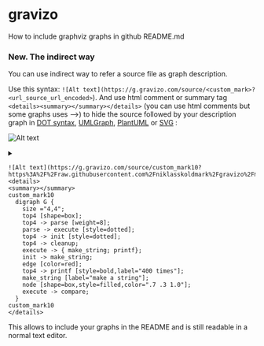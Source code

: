gravizo
=======

How to include graphviz graphs in github README.md

### New. The indirect way ###
You can use indirect way to refer a source file as graph description. 

Use this syntax: ```![Alt text](https://g.gravizo.com/source/<custom_mark>?<url_source_url_encoded>```). And use html comment or summary tag ```<details><summary></summary></details>``` (you can use html comments but some graphs uses -->) to hide the source followed by your description graph in [DOT syntax](https://en.wikipedia.org/wiki/DOT_(graph_description_language)), [UMLGraph](http://www.umlgraph.org/doc/cd-intro.html), [PlantUML](http://plantuml.sourceforge.net/sequence.html) or [SVG](https://en.wikipedia.org/wiki/Scalable_Vector_Graphics) :

![Alt text](https://g.gravizo.com/source/custom_mark10?https%3A%2F%2Fraw.githubusercontent.com%2Fniklasskoldmark%2Fgravizo%2Fmaster%2FREADME3.md)

 <details> 
 <summary></summary>
 custom_mark10
   digraph G {
     size ="4,4";
     top1 [shape=box];
     top1 -> parse [weight=8];
     parse -> execute [style=dotted];
     top1 -> init [style=dotted];
     top1 -> cleanup;
     execute -> { make_string; printf};
     init -> make_string;
     edge [color=red];
     top1 -> printf [style=bold,label="100 times"];
     make_string [label="make a string"];
     node [shape=box,style=filled,color=".7 .3 1.0"];
     execute -> compare;
   }
 custom_mark10
 </details>



```
![Alt text](https://g.gravizo.com/source/custom_mark10?https%3A%2F%2Fraw.githubusercontent.com%2Fniklasskoldmark%2Fgravizo%2Fmaster%2FREADME3.md)
<details> 
<summary></summary>
custom_mark10
  digraph G {
    size ="4,4";
    top4 [shape=box];
    top4 -> parse [weight=8];
    parse -> execute [style=dotted];
    top4 -> init [style=dotted];
    top4 -> cleanup;
    execute -> { make_string; printf};
    init -> make_string;
    edge [color=red];
    top4 -> printf [style=bold,label="400 times"];
    make_string [label="make a string"];
    node [shape=box,style=filled,color=".7 .3 1.0"];
    execute -> compare;
  }
custom_mark10
</details>
```

This allows to include your graphs in the README and is still readable in a normal text editor.
